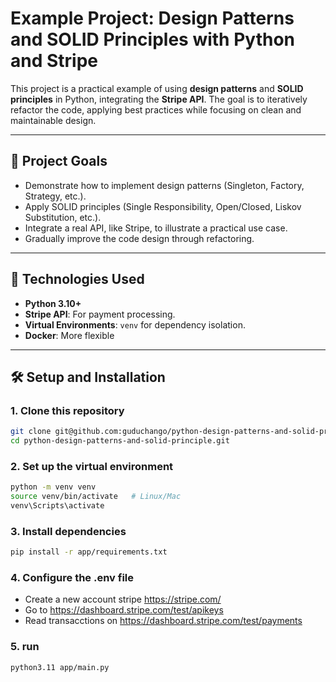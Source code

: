 # Example Project: Design Patterns and SOLID Principles with Python and Stripe

This project is a practical example of using **design patterns** and **SOLID principles** in Python, integrating the **Stripe API**. The goal is to iteratively refactor the code, applying best practices while focusing on clean and maintainable design.

---

## 🎯 **Project Goals**
- Demonstrate how to implement design patterns (Singleton, Factory, Strategy, etc.).
- Apply SOLID principles (Single Responsibility, Open/Closed, Liskov Substitution, etc.).
- Integrate a real API, like Stripe, to illustrate a practical use case.
- Gradually improve the code design through refactoring.

---

## 🚀 **Technologies Used**
- **Python 3.10+**
- **Stripe API**: For payment processing.
- **Virtual Environments**: `venv` for dependency isolation.
- **Docker**: More flexible

---

## 🛠️ **Setup and Installation**
### 1. Clone this repository
```bash
git clone git@github.com:guduchango/python-design-patterns-and-solid-principle.git
cd python-design-patterns-and-solid-principle.git

```
### 2. Set up the virtual environment
```bash
python -m venv venv
source venv/bin/activate   # Linux/Mac
venv\Scripts\activate  
```
### 3.  Install dependencies
```bash
pip install -r app/requirements.txt
```
### 4.  Configure the .env file
- Create a new account stripe https://stripe.com/
- Go to https://dashboard.stripe.com/test/apikeys
- Read transacctions on https://dashboard.stripe.com/test/payments
### 5.  run
```bash
python3.11 app/main.py
```